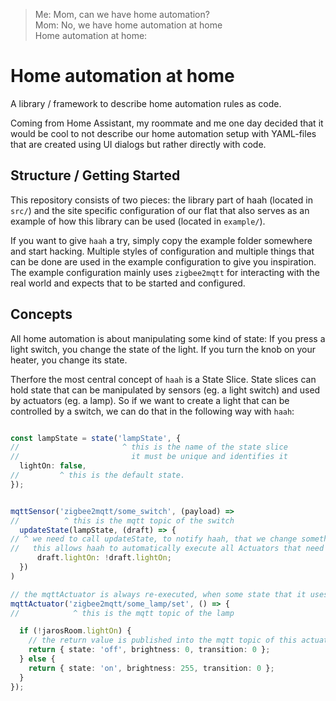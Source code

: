 > Me: Mom, can we have home automation?  
> Mom: No, we have home automation at home  
> Home automation at home:  


# Home automation at home
A library / framework to describe home automation rules as code.

Coming from Home Assistant, my roommate and me one day decided that it would be cool to not describe our home automation setup with YAML-files that are created using UI dialogs but rather directly with code. 

## Structure / Getting Started
This repository consists of two pieces: the library part of haah (located in `src/`) and the site specific configuration of our flat that also serves as an example of how this library can be used (located in `example/`).

If you want to give `haah` a try, simply copy the example folder somewhere and start hacking.
Multiple styles of configuration and multiple things that can be done are used in the example configuration to give you inspiration.
The example configuration mainly uses `zigbee2mqtt` for interacting with the real world and expects that to be started and configured.

## Concepts
All home automation is about manipulating some kind of state: If you press a light switch, you change the state of the light. If you turn the knob on your heater, you change its state.

Therfore the most central concept of `haah` is a State Slice. State slices can hold state that can be manipulated by sensors (eg. a light switch) and used by actuators (eg. a lamp). So if we want to create a light that can be controlled by a switch, we can do that in the following way with `haah`: 
```typescript

const lampState = state('lampState', {
//                       ^ this is the name of the state slice
//                         it must be unique and identifies it
  lightOn: false,
//         ^ this is the default state.
});


mqttSensor('zigbee2mqtt/some_switch', (payload) =>
//          ^ this is the mqtt topic of the switch
  updateState(lampState, (draft) => {
// ^ we need to call updateState, to notify haah, that we change something.
//   this allows haah to automatically execute all Actuators that need to update.
      draft.lightOn: !draft.lightOn;
  })
)

// the mqttActuator is always re-executed, when some state that it uses changed
mqttActuator('zigbee2mqtt/some_lamp/set', () => {
//            ^ this is the mqtt topic of the lamp

  if (!jarosRoom.lightOn) {
    // the return value is published into the mqtt topic of this actuator
    return { state: 'off', brightness: 0, transition: 0 };
  } else {
    return { state: 'on', brightness: 255, transition: 0 };
  }
});
```
